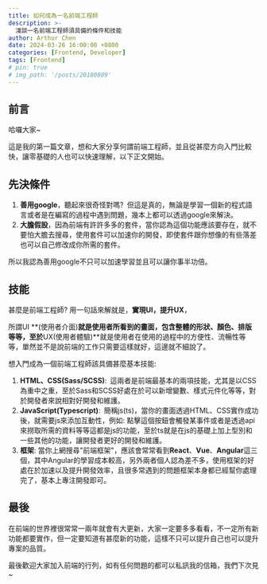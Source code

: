 ```yaml
---
title: 如何成為一名前端工程師
description: >-
  淺談一名前端工程師須具備的條件和技能
author: Arthur Chen
date: 2024-03-26 16:00:00 +0800
categories: [Frontend, Developer]
tags: [Frontend]
# pin: true
# img_path: '/posts/20180809'
---
```


## 前言
哈囉大家~ 

這是我的第一篇文章，想和大家分享何謂前端工程師，並且從甚麼方向入門比較快，讓零基礎的人也可以快速理解，以下正文開始。

## 先決條件
1. **善用google**，聽起來很奇怪對嗎?&ensp;但這是真的，無論是學習一個新的程式語言或者是在編寫的過程中遇到問題，幾本上都可以透過google來解決。
2. **大膽假設**，因為前端有許許多多的套件，當你認為這個功能應該要存在，就不要怕大膽去搜尋，使用套件可以加速你的開發，即使套件跟你想像的有些落差也可以自己修改成你所需的套件。

所以我認為善用google不只可以加速學習並且可以讓你事半功倍。


## 技能
甚麼是前端工程師? 用一句話來解就是，**實現UI，提升UX**，

所謂UI **(使用者介面)**就是使用者所看到的畫面，包含整體的形狀、顏色、排版等等，至於**UX(使用者體驗)**就是使用者在使用的過程中的方便性、流暢性等等，單然並不是說前端的工作只需要這樣就好，這邊就不細說了。

想入門成為一個前端工程師該具備甚麼基本技能:
1. **HTML、CSS(Sass/SCSS)**:&ensp;這兩者是前端最基本的兩項技能，尤其是以CSS為重中之重，至於Sass和SCSS好處在於可以新增變數、樣式元件化等等，對於開發者來說相對好開發和維護。
2. **JavaScript(Typescript)**:&ensp;簡稱js(ts)，當你的畫面透過HTML、CSS實作成功後，就需要js來添加互動性，例如: 點擊這個按鈕會觸發某事件或者是透過api來撈取所需的資料等等這都是js的功能，至於ts就是在js的基礎上加上型別和一些其他的功能，讓開發者更好的開發和維護。
3. **框架**: 當你上網搜尋"前端框架"，應該會常常看到**React**、**Vue**、**Angular**這三個，其中Angular的學習成本較高，另外兩者個人認為差不多，使用框架的好處在於加速以及提升開發效率，且很多常遇到的問題框架本身都已經幫你處理完了，基本上專注開發即可。

## 最後
在前端的世界裡很常常一兩年就會有大更新，大家一定要多多看看，不一定所有新功能都要實作，但一定要知道有甚麼新的功能，這樣不只可以提升自己也可以提升專案的品質。

最後歡迎大家加入前端的行列，如有任何問題的都可以私訊我的信箱，我們下次見~


<!-- [nodejs]: https://nodejs.org/
[starter]: https://github.com/cotes2020/chirpy-starter
[pages-workflow-src]: https://docs.github.com/en/pages/getting-started-with-github-pages/configuring-a-publishing-source-for-your-github-pages-site#publishing-with-a-custom-github-actions-workflow
[latest-tag]: https://github.com/cotes2020/jekyll-theme-chirpy/tags -->
